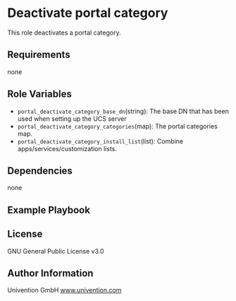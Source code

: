 Deactivate portal category
=========

This role deactivates a portal category.

Requirements
------------

none

Role Variables
--------------

- `portal_deactivate_category_base_dn`(string): The base DN that has been used when setting up the UCS server
- `portal_deactivate_category_categories`(map): The portal categories map.
- `portal_deactivate_category_install_list`(list): Combine apps/services/customization lists.

Dependencies
------------

none

Example Playbook
----------------


License
-------

GNU General Public License v3.0

Author Information
------------------

Univention GmbH
www.univention.com